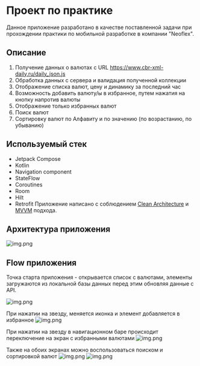 # Проект по практике

Данное приложение разработано в качестве поставленной задачи при прохождении практики по мобильной
разработке в компании "Neoflex".

## Описание

1. Получение данных о валютах с URL https://www.cbr-xml-daily.ru/daily_json.js
2. Обработка данных с сервера и валидация полученной коллекции
3. Отображение списка валют, цену и динамику за последний час
4. Возможность добавить валюту/ы в избранное, путем нажатия на кнопку напротив валюты
5. Отображение только избранных валют
6. Поиск валют
7. Сортировку валют по Алфавиту и по значению (по возрастанию, по убыванию)

## Используемый стек

* Jetpack Compose
* Kotlin
* Navigation component
* StateFlow
* Coroutines
* Room
* Hilt
* Retrofit
Приложение написано с
  соблюдением [Clean Architecture](https://github.com/ImangazalievM/CleanArchitectureManifest/blob/master/README-RU.md)
  и [MVVM](https://en.wikipedia.org/wiki/Model–view–viewmodel) подхода.

## Архитектура приложения

![img.png](readme_img/img.png)

## Flow приложения 
Точка старта приложения - открывается список с валютами, элементы загружаются из локальной базы данных перед этим
обновляя данные с API.

![img.png](readme_img/start.png)

При нажатии на звезду, меняется иконка и элемент добавляется в избранное
![img.png](readme_img/favoriteElement.png)

При нажатии на звезду в навигационном баре происходит переключение на экран с избранными валютами
![img.png](readme_img/favoriteScreen.png)

Также на обоих экранах можно воспользоваться поиском и сортировкой валют
![img.png](readme_img/search.png)
![img.png](readme_img/sort.png)

